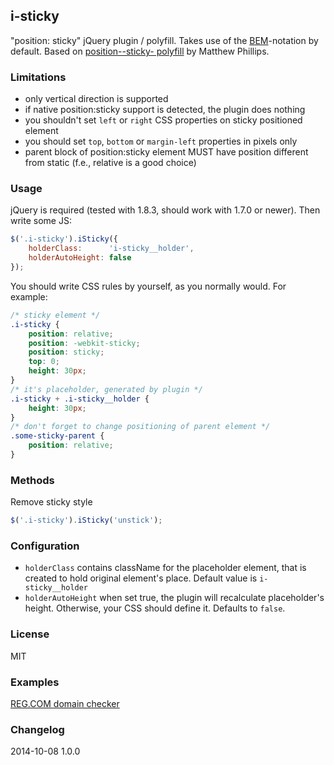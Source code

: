 ## i-sticky

"position: sticky" jQuery plugin / polyfill. Takes use of the [BEM](http://bem.info)-notation by default.
Based on [position--sticky- polyfill](https://github.com/matthewp/position--sticky-) by Matthew Phillips.

### Limitations

* only vertical direction is supported
* if native position:sticky support is detected, the plugin does nothing
* you shouldn't set `left` or `right` CSS properties on sticky positioned element
* you should set `top`, `bottom` or `margin-left` properties in pixels only
* parent block of position:sticky element MUST have position different from static (f.e., relative is a good choice)


### Usage

jQuery is required (tested with 1.8.3, should work with 1.7.0 or newer). Then write some JS:

```js
$('.i-sticky').iSticky({
    holderClass:      'i-sticky__holder',
    holderAutoHeight: false
});
```

You should write CSS rules by yourself, as you normally would. For example:

```css
/* sticky element */
.i-sticky {
    position: relative;
    position: -webkit-sticky;
    position: sticky;
    top: 0;
    height: 30px;
}
/* it's placeholder, generated by plugin */
.i-sticky + .i-sticky__holder {
    height: 30px;
}
/* don't forget to change positioning of parent element */
.some-sticky-parent {
    position: relative;
}
```

### Methods

Remove sticky style

```js
$('.i-sticky').iSticky('unstick');
```

### Configuration

* `holderClass` contains className for the placeholder element, that is created to hold original element's place. Default value is `i-sticky__holder`
* `holderAutoHeight` when set true, the plugin will recalculate placeholder's height. Otherwise, your CSS should define it. Defaults to `false`.

### License

MIT

### Examples

[REG.COM domain checker](https://www.reg.com/choose/domain/?domains=position+sticky)

### Changelog

2014-10-08 1.0.0
